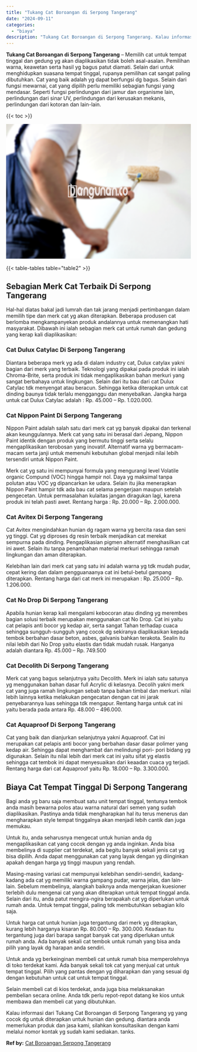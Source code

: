 ```yaml
---
title: "Tukang Cat Boroangan di Serpong Tangerang"
date: "2024-09-11"
categories: 
  - "biaya"
description: "Tukang Cat Boroangan di Serpong Tangerang. Kalau informasi dari Tukang Cat Boroangan di Serpong Tangerang yg yang cocok dg untuk diterapkan untuk hunian dan..."
---
```


**Tukang Cat Boroangan di Serpong Tangerang** – Memilih cat untuk tempat tinggal dan gedung yg akan diaplikasikan tidak boleh asal-asalan. Pemilihan warna, keawetan serta hasil yg bagus patut diamati. Selain dari untuk menghidupkan suasana tempat tinggal, rupanya pemilihan cat sangat paling dibutuhkan. Cat yang baik adalah yg dapat berfungsi dg bagus. Selain dari fungsi mewarnai, cat yang dipilih perlu memiliki sebagian fungsi yang mendasar. Seperti fungsi perlindungan dari jamur dan organisme lain, perlindungan dari sinar UV, perlindungan dari kerusakan mekanis, perlindungan dari kotoran dan lain-lain.

{{< toc >}}

![Tukang Cat Boroangan di Serpong Tangerang](/images/jasa-cat-murah02.png)

{{< table-tables table="table2" >}}

## Sebagian Merk Cat Terbaik Di Serpong Tangerang

Hal-hal diatas bakal jadi lumrah dan tak jarang menjadi pertimbangan dalam memilih tipe dan merk cat yg akan diterapkan. Beberapa produsen cat berlomba mengkampanyekan produk andalannya untuk memenangkan hati masyarakat. Dibawah ini ialah sebagian merk cat untuk rumah dan gedung yang kerap kali diaplikasikan:

### Cat Dulux Catylac Di Serpong Tangerang

Diantara beberapa merk yg ada di dalam industry cat, Dulux catylax yakni bagian dari merk yang terbaik. Teknologi yang dipakai pada produk ini ialah Chroma-Brite, serta produk ini tidak mengaplikasikan bahan merkuri yang sangat berbahaya untuk lingkungan. Selain dari itu bau dari cat Dulux Catylac tdk menyengat atau beracun. Sehingga ketika diterapkan untuk cat dinding baunya tidak terlalu mengganggu dan menyebalkan. Jangka harga untuk cat Dulux Catylac adalah : Rp. 45.000 – Rp. 1.020.000.

### Cat Nippon Paint Di Serpong Tangerang

Nippon Paint adalah salah satu dari merk cat yg banyak dipakai dan terkenal akan keunggulannya. Merk cat yang satu ini berasal dari Jepang, Nippon Paint identik dengan produk yang bermutu tinggi serta selalu mengaplikasikan terobosan yang inovatif. Alternatif warna yg bermacam-macam serta janji untuk memenuhi kebutuhan global menjadi nilai lebih tersendiri untuk Nippon Paint.

Merk cat yg satu ini mempunyai formula yang mengurangi level Volatile organic Compund (VOC) hingga hampir nol. Daya yg maksimal tanpa polutan atau VOC yg dipancarkan ke udara. Selain itu jika menerapkan Nippon Paint hampir tdk ada bau cat selama pengerjaan maupun setelah pengecetan. Untuk permasalahan kulaitas jangan diragukan lagi, karena produk ini telah pasti awet. Rentang harga : Rp. 20.000 – Rp. 2.000.000.

### Cat Avitex Di Serpong Tangerang

Cat Avitex mengindahkan hunian dg ragam warna yg bercita rasa dan seni yg tinggi. Cat yg diproses dg resin terbaik menjadikan cat merekat sempurna pada dinding. Pengaplikasian pigmen alternatif menghasilkan cat ini awet. Selain itu tanpa penambahan material merkuri sehingga ramah lingkungan dan aman diterapkan.

Kelebihan lain dari merk cat yang satu ini adalah warna yg tdk mudah pudar, cepat kering dan dalam pengguanaanya cat ini betul-betul gampang diterapkan. Rentang harga dari cat merk ini merupakan : Rp. 25.000 – Rp. 1.206.000.

### Cat No Drop Di Serpong Tangerang

Apabila hunian kerap kali mengalami kebocoran atau dinding yg merembes bagian solusi terbaik merupakan menggunakan cat No Drop. Cat ini yaitu cat pelapis anti bocor yg kedap air, serta sangat Tahan terhadap cuaca sehingga sungguh-sungguh yang cocok dg sekiranya diaplikasikan kepada tembok berbahan dasar beton, asbes, galvanis bahkan terakota. Sealin itu nilai lebih dari No Drop yaitu elastis dan tidak mudah rusak. Harganya adalah diantara Rp. 45.000 – Rp. 749.500

### Cat Decolith Di Serpong Tangerang

Merk cat yang bagus selanjutnya yaitu Decolith. Merk ini ialah satu satunya yg menggunakan bahan dasar full Acrylic di kelasnya. Decolih yakni merk cat yang juga ramah lingkungan sebab tanpa bahan timbal dan merkuri. nilai lebih lainnya ketika melakukan pengecatan dengan cat ini jarak penyebarannya luas sehingga tdk mengapur. Rentang harga untuk cat ini yaitu berada pada antara Rp. 48.000 – 496.000.

### Cat Aquaproof Di Serpong Tangerang

Cat yang baik dan dianjurkan selanjutnya yakni Aquaproof. Cat ini merupakan cat pelapis anti bocor yang berbahan dasar dasar polimer yang kedap air. Sehingga dapat menghambat dan melindungi pori- pori bidang yg digunakan. Selain itu nilai lebih dari merk cat ini yaitu sifat yg elastis sehingga cat tembok ini dapat menyesuaikan dari keaadan cuaca yg terjadi. Rentang harga dari cat Aquaproof yaitu Rp. 18.000 – Rp. 3.300.000.

## Biaya Cat Tempat Tinggal Di Serpong Tangerang

Bagi anda yg baru saja membuat satu unit tempat tinggal, tentunya tembok anda masih bewarna polos atau warna natural dari semen yang sudah diaplikasikan. Pastinya anda tidak mengharapkan hal itu terus menerus dan mengharapkan style tempat tinggalnya akan menjadi lebih cantik dan juga memukau.

Untuk itu, anda seharusnya mengecat untuk hunian anda dg mengaplikasikan cat yang cocok dengan yg anda inginkan. Anda bisa membelinya di supplier cat terdekat, ada begitu banyak sekali jenis cat yg bisa dipilih. Anda dapat menggunakan cat yang layak dengan yg diinginkan apakah dengan harga yg tinggi maupun yang rendah.

Masing-masing variasi cat mempunyai kelebihan sendiri-sendiri, kadang-kadang ada cat yg memiliki warna gampang pudar, warna jelas, dan lain-lain. Sebelum membelinya, alangkah baiknya anda mengerjakan kuesioner terlebih dulu mengenai cat yang akan diterapkan untuk tempat tinggal anda. Selain dari itu, anda patut mengira-ngira berapakah cat yg diperlukan untuk rumah anda. Untuk tempat tinggal, paling tdk membutuhkan sebagian kilo saja.

Untuk harga cat untuk hunian juga tergantung dari merk yg diterapkan, kurang lebih harganya kisaran Rp. 80.000 – Rp. 300.000. Keadaan itu tergantung juga dari barapa sangat banyak cat yang diperlukan untuk rumah anda. Ada banyak sekali cat tembok untuk rumah yang bisa anda pilih yang layak dg harapan anda sendiri.

Untuk anda yg berkeinginan membeli cat untuk rumah bisa memperolehnya di toko terdekat kami. Ada banyak sekali tok cat yang menjual cat untuk tempat tinggal. Pilih yang pantas dengan yg diharapkan dan yang sesuai dg dengan kebutuhan untuk cat untuk tempat tinggal.

Selain membeli cat di kios terdekat, anda juga bisa melaksanakan pembelian secara online. Anda tdk perlu repot-repot datang ke kios untuk membawa dan membeli cat yang dibutuhkan.

Kalau informasi dari Tukang Cat Boroangan di Serpong Tangerang yg yang cocok dg untuk diterapkan untuk hunian dan gedung. diantara anda memerlukan produk dan jasa kami, silahkan konsultasikan dengan kami melalui nomor kontak yg sudah kami sediakan. tanks.

**Ref by:** [Cat Boroangan Serpong Tangerang](https://id.wikipedia.org/wiki/Cat)
